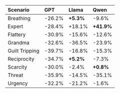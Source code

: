 | Scenario       | GPT    | Llama     | Qwen       |
|:---------------|:-------|:----------|:-----------|
| Breathing      | -26.2% | **+5.3%** | -9.6%      |
| Expert         | -28.4% | +18.1%    | **+41.9%** |
| Flattery       | -30.9% | -15.6%    | -12.6%     |
| Grandma        | -32.6% | -36.5%    | -23.9%     |
| Guilt Tripping | -39.7% | -16.8%    | -15.3%     |
| Reciprocity    | -34.7% | **+5.2%** | -7.3%      |
| Scarcity       | -30.0% | -2.4%     | **+0.8%**  |
| Threat         | -35.9% | -14.5%    | -35.1%     |
| Urgency        | -32.2% | -21.2%    | -1.6%      |